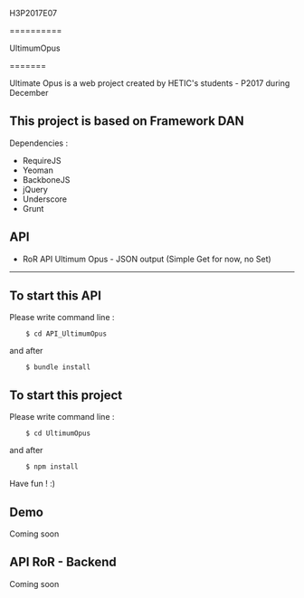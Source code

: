 
H3P2017E07

==========

UltimumOpus

=======


Ultimate Opus is a web project created by HETIC's students - P2017 during December

## This project is based on Framework DAN

Dependencies :
- RequireJS
- Yeoman
- BackboneJS
- jQuery
- Underscore
- Grunt

## API
- RoR API Ultimum Opus - JSON output (Simple Get for now, no Set)

------------

## To start this API

Please write command line :

```
    $ cd API_UltimumOpus
```

and after

```
    $ bundle install
```

## To start this project

Please write command line :

```
    $ cd UltimumOpus
```

and after

```
    $ npm install
```

Have fun ! :)

## Demo

Coming soon

## API RoR - Backend

Coming soon

